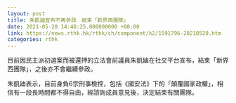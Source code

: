 ```yaml
---
layout: post
title: 朱凱廸宣布不再參政　結束「新界西團隊」
date: 2021-05-20 14:48:25.000000000 +08:00
link: https://news.rthk.hk/rthk/ch/component/k2/1591796-20210520.htm
categories: rthk
---
```


目前因民主派初選案而被還押的立法會前議員朱凱廸在社交平台宣布，結束「新界西團隊」，之後亦不會繼續參政。

朱凱廸表示，目前身負6宗刑事檢控，包括《國安法》下的「顛覆國家政權」，相信有一段長時間都不得自由，經諮詢成員意見後，決定結束有關團隊。
